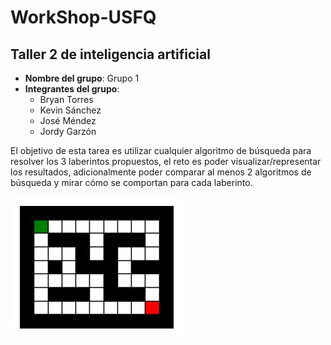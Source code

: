 # WorkShop-USFQ
## Taller 2 de inteligencia artificial

- **Nombre del grupo**: Grupo 1
- **Integrantes del grupo**:
  * Bryan Torres
  * Kevin Sánchez
  * José Méndez
  * Jordy Garzón

El objetivo de esta tarea es utilizar cualquier algoritmo de búsqueda para resolver los 3 laberintos propuestos, 
el reto es poder visualizar/representar los resultados, adicionalmente poder comparar al menos 2 algoritmos de búsqueda 
y mirar cómo se comportan para cada laberinto.


![Maze1](/Taller2/images/maze1.jpg) 
